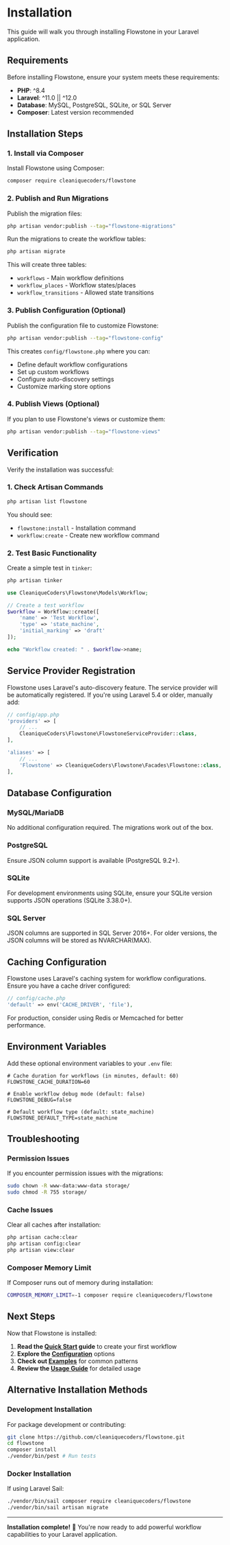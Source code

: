 # Installation

This guide will walk you through installing Flowstone in your Laravel application.

## Requirements

Before installing Flowstone, ensure your system meets these requirements:

- **PHP**: ^8.4
- **Laravel**: ^11.0 || ^12.0
- **Database**: MySQL, PostgreSQL, SQLite, or SQL Server
- **Composer**: Latest version recommended

## Installation Steps

### 1. Install via Composer

Install Flowstone using Composer:

```bash
composer require cleaniquecoders/flowstone
```

### 2. Publish and Run Migrations

Publish the migration files:

```bash
php artisan vendor:publish --tag="flowstone-migrations"
```

Run the migrations to create the workflow tables:

```bash
php artisan migrate
```

This will create three tables:

- `workflows` - Main workflow definitions
- `workflow_places` - Workflow states/places
- `workflow_transitions` - Allowed state transitions

### 3. Publish Configuration (Optional)

Publish the configuration file to customize Flowstone:

```bash
php artisan vendor:publish --tag="flowstone-config"
```

This creates `config/flowstone.php` where you can:

- Define default workflow configurations
- Set up custom workflows
- Configure auto-discovery settings
- Customize marking store options

### 4. Publish Views (Optional)

If you plan to use Flowstone's views or customize them:

```bash
php artisan vendor:publish --tag="flowstone-views"
```

## Verification

Verify the installation was successful:

### 1. Check Artisan Commands

```bash
php artisan list flowstone
```

You should see:

- `flowstone:install` - Installation command
- `workflow:create` - Create new workflow command

### 2. Test Basic Functionality

Create a simple test in `tinker`:

```bash
php artisan tinker
```

```php
use CleaniqueCoders\Flowstone\Models\Workflow;

// Create a test workflow
$workflow = Workflow::create([
    'name' => 'Test Workflow',
    'type' => 'state_machine',
    'initial_marking' => 'draft'
]);

echo "Workflow created: " . $workflow->name;
```

## Service Provider Registration

Flowstone uses Laravel's auto-discovery feature. The service provider will be automatically registered. If you're using Laravel 5.4 or older, manually add:

```php
// config/app.php
'providers' => [
    // ...
    CleaniqueCoders\Flowstone\FlowstoneServiceProvider::class,
],

'aliases' => [
    // ...
    'Flowstone' => CleaniqueCoders\Flowstone\Facades\Flowstone::class,
],
```

## Database Configuration

### MySQL/MariaDB

No additional configuration required. The migrations work out of the box.

### PostgreSQL

Ensure JSON column support is available (PostgreSQL 9.2+).

### SQLite

For development environments using SQLite, ensure your SQLite version supports JSON operations (SQLite 3.38.0+).

### SQL Server

JSON columns are supported in SQL Server 2016+. For older versions, the JSON columns will be stored as NVARCHAR(MAX).

## Caching Configuration

Flowstone uses Laravel's caching system for workflow configurations. Ensure you have a cache driver configured:

```php
// config/cache.php
'default' => env('CACHE_DRIVER', 'file'),
```

For production, consider using Redis or Memcached for better performance.

## Environment Variables

Add these optional environment variables to your `.env` file:

```env
# Cache duration for workflows (in minutes, default: 60)
FLOWSTONE_CACHE_DURATION=60

# Enable workflow debug mode (default: false)
FLOWSTONE_DEBUG=false

# Default workflow type (default: state_machine)
FLOWSTONE_DEFAULT_TYPE=state_machine
```

## Troubleshooting

### Permission Issues

If you encounter permission issues with the migrations:

```bash
sudo chown -R www-data:www-data storage/
sudo chmod -R 755 storage/
```

### Cache Issues

Clear all caches after installation:

```bash
php artisan cache:clear
php artisan config:clear
php artisan view:clear
```

### Composer Memory Limit

If Composer runs out of memory during installation:

```bash
COMPOSER_MEMORY_LIMIT=-1 composer require cleaniquecoders/flowstone
```

## Next Steps

Now that Flowstone is installed:

1. **Read the [Quick Start](quick-start.md) guide** to create your first workflow
2. **Explore the [Configuration](configuration.md)** options
3. **Check out [Examples](examples.md)** for common patterns
4. **Review the [Usage Guide](usage-guide.md)** for detailed usage

## Alternative Installation Methods

### Development Installation

For package development or contributing:

```bash
git clone https://github.com/cleaniquecoders/flowstone.git
cd flowstone
composer install
./vendor/bin/pest # Run tests
```

### Docker Installation

If using Laravel Sail:

```bash
./vendor/bin/sail composer require cleaniquecoders/flowstone
./vendor/bin/sail artisan migrate
```

---

**Installation complete!** 🎉 You're now ready to add powerful workflow capabilities to your Laravel application.
